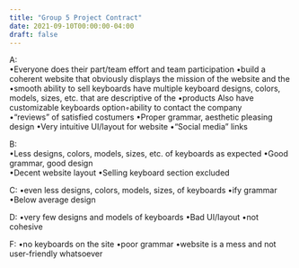 ```yaml
---
title: "Group 5 Project Contract"
date: 2021-09-10T00:00:00-04:00
draft: false
---
```


A:  
•Everyone does their part/team effort and team participation 
•build a coherent website that obviously displays the mission of the website and the 
•smooth ability to sell keyboards have multiple keyboard designs, colors, models, sizes, etc. that are descriptive of the 
•products Also have customizable keyboards option◦ability to contact the company  
•“reviews” of satisfied costumers •Proper grammar, aesthetic pleasing design 
•Very intuitive UI/layout for website 
•“Social media” links

B:  
•Less designs, colors, models, sizes, etc. of keyboards as expected 
•Good grammar, good design  
•Decent website layout 
•Selling keyboard section excluded 

C: 
•even less designs, colors, models, sizes, of keyboards 
•ify grammar 
•Below average design 

D: 
•very few designs and models of keyboards 
•Bad UI/layout 
•not cohesive  

F: 
•no keyboards on the site 
•poor grammar 
•website is a mess and not user-friendly whatsoever
